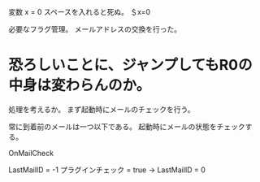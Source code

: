 
変数 x = 0
スペースを入れると死ぬ。
＄x=0


必要なフラグ管理。
メールアドレスの交換を行った。


# 恐ろしいことに、ジャンプしてもR0の中身は変わらんのか。




処理を考えるか。
まず起動時にメールのチェックを行う。



常に到着前のメールは一つ以下である。
起動時にメールの状態をチェックする。


OnMailCheck


LastMailID = -1
プラグインチェック = true
-> LastMailID = 0













